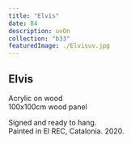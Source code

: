 ```yaml
---
title: "Elvis"
date: 84
description: uvOn
collection: "b33"
featuredImage: ./Elvisuv.jpg
---
```


## Elvis

Acrylic on wood<br/>
100x100cm wood panel

Signed and ready to hang.<br/>
Painted in El REC, Catalonia. 2020.